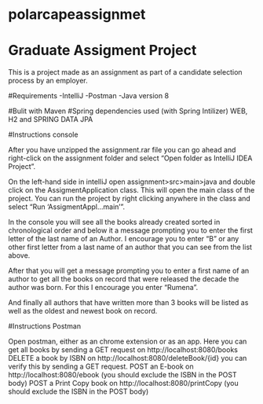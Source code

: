 # polarcapeassignmet
# Graduate Assigment Project

This is a project made as an assignment as part of a candidate selection process by an employer.

#Requirements
-IntelliJ
-Postman
-Java version 8

#Bulit with Maven
#Spring dependencies used (with Spring Intilizer) WEB, H2 and SPRING DATA JPA

#Instructions console

After you have unzipped the assignment.rar file you can go ahead and right-click on the assignment folder and select “Open folder as IntelliJ IDEA Project”.

On the left-hand side in intelliJ open assignment>src>main>java and double click on the AssigmentApplication class. This will open the main class of the project. You can run the project by right clicking anywhere in the class and select “Run ‘AssigmentAppl…main’”. 

In the console you will see all the books already created sorted in chronological order and below it a message prompting you to enter the first letter of the last name of an Author. I encourage you to enter “B” or any other first letter from a last name of an author  that you can see from the list above. 

After that you will get a message prompting you to enter a first name of an author to get all the books on record that were released the decade the author was born. For this I encourage you enter “Rumena”.

And finally all authors that have written more than 3 books will be listed as well as the oldest and newest book on record. 

#Instructions Postman

Open postman, either as an chrome extension or as an app. 
Here you can get all books by sending a GET request on http://localhost:8080/books
DELETE a book by ISBN on http://localhost:8080/deleteBook/{id} you can verify this by sending a GET request. 
POST an E-book on http://localhost:8080/ebook (you should exclude the ISBN in the POST body)
POST a Print Copy book  on http://localhost:8080/printCopy (you should exclude the ISBN in the POST body)



